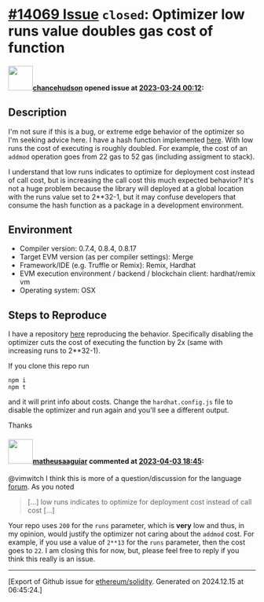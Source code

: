 # [\#14069 Issue](https://github.com/ethereum/solidity/issues/14069) `closed`: Optimizer low runs value doubles gas cost of function

#### <img src="https://avatars.githubusercontent.com/u/631020?u=ec73cce105debed136fc811ac2f58eae8d70ce72&v=4" width="50">[chancehudson](https://github.com/chancehudson) opened issue at [2023-03-24 00:12](https://github.com/ethereum/solidity/issues/14069):

## Description

I'm not sure if this is a bug, or extreme edge behavior of the optimizer so I'm seeking advice here. I have a hash function implemented [here](https://github.com/vimwitch/hhbug/blob/main/contracts/PoseidonT3.sol#L37). With low runs the cost of executing is roughly doubled. For example, the cost of an `addmod` operation goes from 22 gas to 52 gas (including assigment to stack).

I understand that low runs indicates to optimize for deployment cost instead of call cost, but is increasing the call cost this much expected behavior? It's not a huge problem because the library will deployed at a global location with the runs value set to 2**32-1, but it may confuse developers that consume the hash function as a package in a development environment.

## Environment

- Compiler version: 0.7.4, 0.8.4, 0.8.17
- Target EVM version (as per compiler settings): Merge
- Framework/IDE (e.g. Truffle or Remix): Remix, Hardhat
- EVM execution environment / backend / blockchain client: hardhat/remix vm
- Operating system: OSX

## Steps to Reproduce

I have a repository [here](https://github.com/vimwitch/hhbug) reproducing the behavior. Specifically disabling the optimizer cuts the cost of executing the function by 2x (same with increasing runs to 2**32-1).

If you clone this repo run

```
npm i
npm t
```

and it will print info about costs. Change the `hardhat.config.js` file to disable the optimizer and run again and you'll see a different output.

Thanks

#### <img src="https://avatars.githubusercontent.com/u/95899911?u=b80e228dd73aa60cc8cc18ebf2e9e72a0840b7d5&v=4" width="50">[matheusaaguiar](https://github.com/matheusaaguiar) commented at [2023-04-03 18:45](https://github.com/ethereum/solidity/issues/14069#issuecomment-1494805329):

@vimwitch I think this is more of a question/discussion for the language [forum](https://forum.soliditylang.org/). As you noted
> [...] low runs indicates to optimize for deployment cost instead of call cost [...]

Your repo uses `200` for the `runs` parameter, which is **very** low and thus, in my opinion, would justify the optimizer not caring about the `addmod` cost. 
For example, if you use a value of `2**13` for the `runs` parameter, then the cost goes to `22`.
I am closing this for now, but, please feel free to reply if you think this really is an issue.


-------------------------------------------------------------------------------



[Export of Github issue for [ethereum/solidity](https://github.com/ethereum/solidity). Generated on 2024.12.15 at 06:45:24.]
